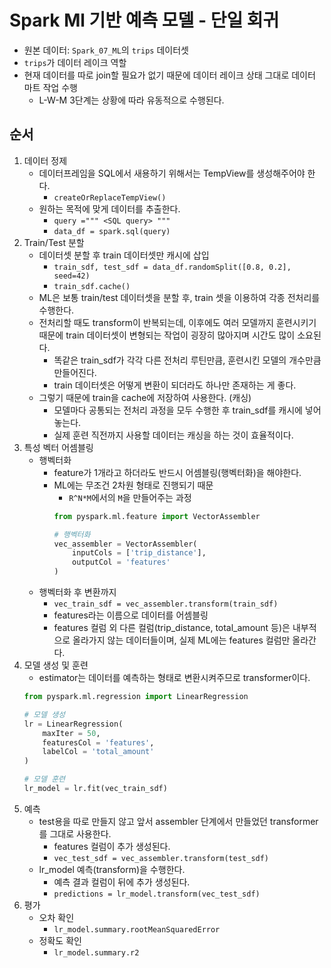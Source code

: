 # Spark Ml 기반 예측 모델 - 단일 회귀
- 원본 데이터: `Spark_07_ML`의 `trips` 데이터셋
- `trips`가 데이터 레이크 역할
- 현재 데이터를 따로 join할 필요가 없기 때문에 데이터 레이크 상태 그대로 데이터 마트 작업 수행
  - L-W-M 3단계는 상황에 따라 유동적으로 수행된다.


## 순서
1. 데이터 정제
   - 데이터프레임을 SQL에서 새용하기 위해서는 TempView를 생성해주어야 한다.
     - `createOrReplaceTempView()`
   - 원하는 목적에 맞게 데이터를 추출한다.
     - `query =""" <SQL query> """`
     - `data_df = spark.sql(query)`
2. Train/Test 분할
   - 데이터셋 분할 후 train 데이터셋만 캐시에 삽입
     - `train_sdf, test_sdf = data_df.randomSplit([0.8, 0.2], seed=42)`
     - `train_sdf.cache()`
   - ML은 보통 train/test 데이터셋을 분할 후, train 셋을 이용하여 각종 전처리를 수행한다.
   - 전처리할 때도 transform이 반복되는데, 이후에도 여러 모델까지 훈련시키기 때문에 train 데이터셋이 변형되는 작업이 굉장히 많아지며 시간도 많이 소요된다.
     - 똑같은 train_sdf가 각각 다른 전처리 루틴만큼, 훈련시킨 모델의 개수만큼 만들어진다.
     - train 데이터셋은 어떻게 변환이 되더라도 하나만 존재하는 게 좋다.
   - 그렇기 때문에 train을 cache에 저장하여 사용한다. (캐싱)
     - 모델마다 공통되는 전처리 과정을 모두 수행한 후 train_sdf를 캐시에 넣어놓는다.
     - 실제 훈련 직전까지 사용할 데이터는 캐싱을 하는 것이 효율적이다.
3. 특성 벡터 어셈블링
   - 행벡터화
     - feature가 1개라고 하더라도 반드시 어셈블링(행벡터화)을 해야한다.
     - ML에는 무조건 2차원 형태로 진행되기 때문
       - `R^N*M`에서의 `M`을 만들어주는 과정
        ```py
        from pyspark.ml.feature import VectorAssembler

        # 행벡터화
        vec_assembler = VectorAssembler(
            inputCols = ['trip_distance'],
            outputCol = 'features'
        )
        ```
   - 행벡터화 후 변환까지
     - `vec_train_sdf = vec_assembler.transform(train_sdf)`
     - features라는 이름으로 데이터를 어셈블링
     - features 컬럼 외 다른 컬럼(trip_distance, total_amount 등)은 내부적으로 올라가지 않는 데이터들이며, 실제 ML에는 features 컬럼만 올라간다.
4. 모델 생성 및 훈련
   - estimator는 데이터를 예측하는 형태로 변환시켜주므로 transformer이다.
    ```py
    from pyspark.ml.regression import LinearRegression

    # 모델 생성
    lr = LinearRegression(
        maxIter = 50,
        featuresCol = 'features',
        labelCol = 'total_amount'
    )

    # 모델 훈련
    lr_model = lr.fit(vec_train_sdf)
    ```
5. 예측
   - test용을 따로 만들지 않고 앞서 assembler 단계에서 만들었던 transformer를 그대로 사용한다.
     - features 컬럼이 추가 생성된다.
     - `vec_test_sdf = vec_assembler.transform(test_sdf)`
   - lr_model 예측(transform)을 수행한다.
     - 예측 결과 컬럼이 뒤에 추가 생성된다.
     - `predictions = lr_model.transform(vec_test_sdf)`
6. 평가
   - 오차 확인
     - `lr_model.summary.rootMeanSquaredError`
   - 정확도 확인
     - `lr_model.summary.r2`
